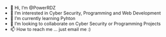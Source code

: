 - 👋 Hi, I’m @PowerRDZ
- 👀 I’m interested in Cyber Security, Programming and Web Development 
- 🌱 I’m currently learning Pyhton
- 💞️ I’m looking to collaborate on Cyber Security or Programming Projects
- 📫 How to reach me ... just email me :)

<!---
PowerRDZ/PowerRDZ is a ✨ special ✨ repository because its `README.md` (this file) appears on your GitHub profile.
You can click the Preview link to take a look at your changes.
--->
